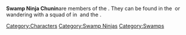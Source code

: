 **Swamp Ninja Chunin**are members of the [](Swamp_Ninjas.md). They can be found in the [](Swamp_Ninja_Base.md) or wandering with a squad of [](Swamp_Ninja_Genin.md) in [](The_Swamp.md) and the [](South_Wetlands.md).

[Category:Characters](Category:Characters "wikilink") [Category:Swamp
Ninjas](Category:Swamp_Ninjas "wikilink")
[Category:Swamps](Category:Swamps "wikilink")